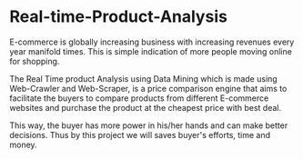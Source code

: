 # Real-time-Product-Analysis

E-commerce is globally increasing business with increasing revenues every year manifold times.
This is simple indication of more people moving online for shopping.

The Real Time product Analysis using Data Mining which is made using Web-Crawler and
Web-Scraper, is a price comparison engine that aims to facilitate the buyers to compare products
from different E-commerce websites and
purchase the product at the cheapest price with
best deal.

This way, the buyer has more power in his/her
hands and can make better decisions. Thus by this project we will saves buyer's efforts,
time and money.
